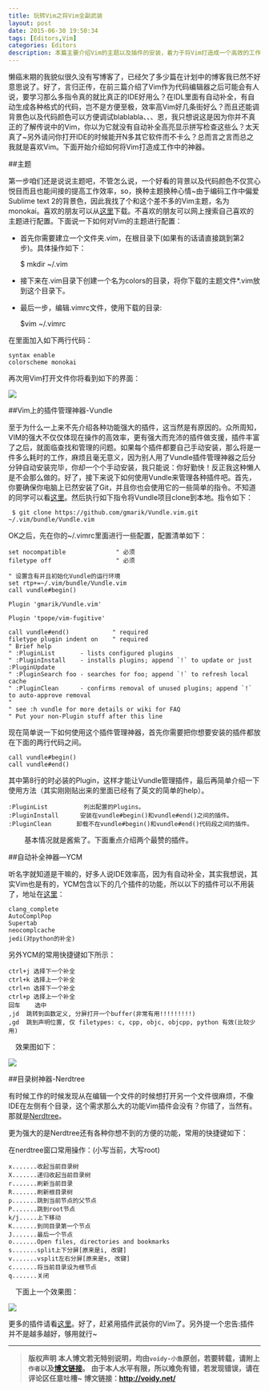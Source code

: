 ```yaml
---
title: 玩转Vim之将Vim全副武装
layout: post
date: 2015-06-30 19:50:34
tags: [Editors,Vim]
categories: Editors
description: 本篇主要介绍Vim的主题以及插件的安装，着力于将Vim打造成一个高效的工作的神器
---
```


懒癌末期的我貌似很久没有写博客了，已经欠了多少篇在计划中的博客我已然不好意思说了。好了，言归正传，在前三篇介绍了Vim作为代码编辑器之后可能会有人说，要学习那么多指令真的就比真正的IDE好用么？在IDL里面有自动补全，有自动生成各种格式的代码，岂不是方便至极，效率高Vim好几条街好么？而且还能调背景色以及代码颜色可以方便调试blablabla、、、恩，我只想说这是因为你并不真正的了解传说中的Vim，你以为它就没有自动补全高亮显示拼写检查这些么？太天真了~另外请问你打开IDE的时候能开N多其它软件而不卡么？总而言之言而总之我就是喜欢Vim。下面开始介绍如何将Vim打造成工作中的神器。

##主题

第一步咱们还是说说主题吧，不管怎么说，一个好看的背景以及代码颜色不仅赏心悦目而且也能间接的提高工作效率，so，换种主题换种心情~由于编码工作中偏爱Sublime text 2的背景色，因此我找了个和这个差不多的Vim主题，名为monokai。喜欢的朋友可以从[这里](https://github.com/Voidly/voidy-Vim/tree/master/colors)下载。不喜欢的朋友可以网上搜索自己喜欢的主题进行配置。下面说一下如何对Vim的主题进行配置：

* 首先你需要建立一个文件夹.vim，在根目录下(如果有的话请直接跳到第2步)。具体操作如下：

	$ mkdir ~/.vim

* 接下来在.vim目录下创建一个名为colors的目录，将你下载的主题文件*.vim放到这个目录下。

* 最后一步，编辑.vimrc文件，使用下载的目录:

	$vim ~/.vimrc

在里面加入如下两行代码：

	syntax enable
	colorscheme monokai

再次用Vim打开文件你将看到如下的界面：

![](http://images0.cnblogs.com/blog2015/666211/201507/111659259867435.png)

##Vim上的插件管理神器-Vundle 

至于为什么一上来不先介绍各种功能强大的插件，这当然是有原因的。众所周知，VIM的强大不仅仅体现在操作的高效率，更有强大而充沛的插件做支援，插件丰富了之后，就面临查找和管理的问题。如果每个插件都要自己手动安装，那么将是一件多么耗时的工作，麻烦且毫无意义，因为别人用了Vundle插件管理神器之后分分钟自动安装完毕，你却一个个手动安装，我只能说：你好勤快！反正我这种懒人是不会那么做的。好了，接下来说下如何使用Vundle来管理各种插件吧。首先，你要确保你电脑上已然安装了Git，并且你也会使用它的一些简单的指令。不知道的同学可以看[这里](https://help.github.com/articles/generating-ssh-keys/)。然后执行如下指令将Vundle项目clone到本地。指令如下：

	 $ git clone https://github.com/gmarik/Vundle.vim.git ~/.vim/bundle/Vundle.vim

OK之后，先在你的~/.vimrc里面进行一些配置，配置清单如下：

	set nocompatible              " 必须
	filetype off                  " 必须
	
	" 设置含有并且初始化Vundle的运行环境
	set rtp+=~/.vim/bundle/Vundle.vim
	call vundle#begin()
	
	Plugin 'gmarik/Vundle.vim'
	
	Plugin 'tpope/vim-fugitive'
	
	call vundle#end()            " required
	filetype plugin indent on    " required
	" Brief help
	" :PluginList       - lists configured plugins
	" :PluginInstall    - installs plugins; append `!` to update or just :PluginUpdate
	" :PluginSearch foo - searches for foo; append `!` to refresh local cache
	" :PluginClean      - confirms removal of unused plugins; append `!` to auto-approve removal
	"
	" see :h vundle for more details or wiki for FAQ
	" Put your non-Plugin stuff after this line

现在简单说一下如何使用这个插件管理神器，首先你需要把你想要安装的插件都放在下面的两行代码之间。

	call vundle#begin()
	call vundle#end()

 其中第8行的时必装的Plugin，这样才能让Vundle管理插件，最后再简单介绍一下使用方法（其实刚刚贴出来的里面已经有了英文的简单的help）。

	:PluginList          列出配置的Plugins。
	:PluginInstall      安装在vundle#begin()和vundle#end()之间的插件。
	:PluginClean       卸载不在vundle#begin()和vundle#end()代码段之间的插件。
　　
基本情况就是酱紫了。下面重点介绍两个最赞的插件。

##自动补全神器—YCM

听名字就知道是干嘛的，好多人说IDE效率高，因为有自动补全，其实我想说，其实Vim也是有的，YCM包含以下的几个插件的功能，所以以下的插件可以不用装了，地址在[这里](https://github.com/Valloric/YouCompleteMe)：

	clang_complete
	AutoComplPop
	Supertab
	neocomplcache
	jedi(对python的补全)

另外YCM的常用快捷键如下所示：

	ctrl+j 选择下一个补全
	ctrl+k 选择上一个补全
	ctrl+n 选择下一个补全
	ctrl+p 选择上一个补全
	回车    选中
	,jd  跳转到函数定义, 分屏打开一个buffer(非常有用!!!!!!!!!)
	,gd  跳到声明位置, 仅 filetypes: c, cpp, objc, objcpp, python 有效(比较少用)

　效果图如下： 

![](http://images0.cnblogs.com/blog2015/666211/201507/111716392521268.gif)

##目录树神器-Nerdtree

有时候工作的时候发现从在编辑一个文件的时候想打开另一个文件很麻烦，不像IDE在左侧有个目录，这个需求那么大的功能Vim插件会没有？你错了，当然有。那就是[Nerdtree](https://github.com/scrooloose/nerdtree)。

更为强大的是Nerdtree还有各种你想不到的方便的功能，常用的快捷键如下：

在nerdtree窗口常用操作：(小写当前，大写root)
    

	x.......收起当前目录树
	X.......递归收起当前目录树
	r.......刷新当前目录
	R.......刷新根目录树
	p.......跳到当前节点的父节点
	P.......跳到root节点
	k/j.....上下移动
	K.......到同目录第一个节点
	J.......最后一个节点
	o.......Open files, directories and bookmarks
	s.......split上下分屏[原来是i, 改键]
	v.......vsplit左右分屏[原来是s, 改键]
	c.......将当前目录设为根节点
	q.......关闭

　下面上一个效果图：

![](http://images0.cnblogs.com/blog2015/666211/201507/111734416435392.gif)

更多的插件请看[这里](http://vimawesome.com/?q=cta)。好了，赶紧用插件武装你的Vim了。另外提一个忠告:插件并不是越多越好，够用就行~

---
> **版权声明**
> **本人博文若无特别说明，均由`voidy-小鱼`原创，若要转载，请附上`作者`以及[博文链接](http://voidy.net)。**
> **由于本人水平有限，所以难免有错，若发现错误，请在评论区任意吐槽~**
> **博文链接：<http://voidy.net/>**